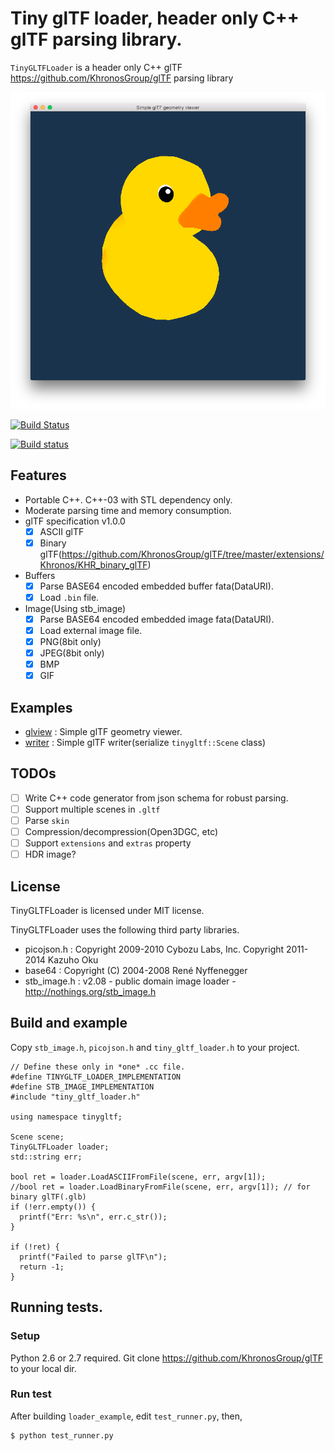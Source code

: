 # Tiny glTF loader, header only C++ glTF parsing library.

`TinyGLTFLoader` is a header only C++ glTF https://github.com/KhronosGroup/glTF parsing library

![](images/glview_duck.png)

[![Build Status](https://travis-ci.org/syoyo/tinygltfloader.svg?branch=master)](https://travis-ci.org/syoyo/tinygltfloader)

[![Build status](https://ci.appveyor.com/api/projects/status/i5ku97hf0r0quti3?svg=true)](https://ci.appveyor.com/project/syoyo/tinygltfloader)

## Features

* Portable C++. C++-03 with STL dependency only.
* Moderate parsing time and memory consumption.
* glTF specification v1.0.0
  * [x] ASCII glTF
  * [x] Binary glTF(https://github.com/KhronosGroup/glTF/tree/master/extensions/Khronos/KHR_binary_glTF)
* Buffers
  * [x] Parse BASE64 encoded embedded buffer fata(DataURI).
  * [x] Load `.bin` file.
* Image(Using stb_image)
  * [x] Parse BASE64 encoded embedded image fata(DataURI).
  * [x] Load external image file.
  * [x] PNG(8bit only)
  * [x] JPEG(8bit only)
  * [x] BMP
  * [x] GIF

## Examples

* [glview](examples/glview) : Simple glTF geometry viewer.
* [writer](examples/writer) : Simple glTF writer(serialize `tinygltf::Scene` class) 

## TODOs

* [ ] Write C++ code generator from json schema for robust parsing.
* [ ] Support multiple scenes in `.gltf`
* [ ] Parse `skin`
* [ ] Compression/decompression(Open3DGC, etc)
* [ ] Support `extensions` and `extras` property
* [ ] HDR image?

## License

TinyGLTFLoader is licensed under MIT license.

TinyGLTFLoader uses the following third party libraries.

* picojson.h : Copyright 2009-2010 Cybozu Labs, Inc. Copyright 2011-2014 Kazuho Oku
* base64 : Copyright (C) 2004-2008 René Nyffenegger
* stb_image.h : v2.08 - public domain image loader - http://nothings.org/stb_image.h


## Build and example

Copy `stb_image.h`, `picojson.h` and `tiny_gltf_loader.h` to your project.

```
// Define these only in *one* .cc file.
#define TINYGLTF_LOADER_IMPLEMENTATION
#define STB_IMAGE_IMPLEMENTATION
#include "tiny_gltf_loader.h"

using namespace tinygltf;

Scene scene; 
TinyGLTFLoader loader;
std::string err;
  
bool ret = loader.LoadASCIIFromFile(scene, err, argv[1]);
//bool ret = loader.LoadBinaryFromFile(scene, err, argv[1]); // for binary glTF(.glb) 
if (!err.empty()) {
  printf("Err: %s\n", err.c_str());
}

if (!ret) {
  printf("Failed to parse glTF\n");
  return -1;
}
```

## Running tests.

### Setup

Python 2.6 or 2.7 required.
Git clone https://github.com/KhronosGroup/glTF to your local dir.

### Run test

After building `loader_example`, edit `test_runner.py`, then,

    $ python test_runner.py
